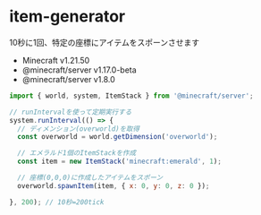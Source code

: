 # item-generator
10秒に1回、特定の座標にアイテムをスポーンさせます  

- Minecraft v1.21.50
- @minecraft/server v1.17.0-beta
- @minecraft/server v1.8.0

```js
import { world, system, ItemStack } from '@minecraft/server';

// runIntervalを使って定期実行する
system.runInterval(() => {
  // ディメンション(overworld)を取得
  const overworld = world.getDimension('overworld');

  // エメラルド1個のItemStackを作成
  const item = new ItemStack('minecraft:emerald', 1);

  // 座標(0,0,0)に作成したアイテムをスポーン
  overworld.spawnItem(item, { x: 0, y: 0, z: 0 });

}, 200); // 10秒=200tick
```
